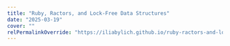 ```yaml
---
title: "Ruby, Ractors, and Lock-Free Data Structures"
date: "2025-03-19"
cover: ""
relPermalinkOverride: "https://iliabylich.github.io/ruby-ractors-and-lock-free-data-structures/"
---
```

